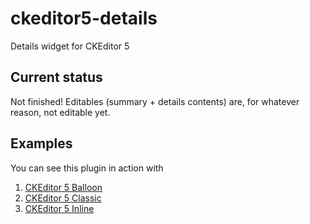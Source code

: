 # ckeditor5-details

Details widget for CKEditor 5

## Current status

Not finished! Editables (summary + details contents) are, for whatever reason, not editable yet.

## Examples

You can see this plugin in action with

1. [CKEditor 5 Balloon](https://akilli.github.io/rte/ck5-balloon/)
2. [CKEditor 5 Classic](https://akilli.github.io/rte/ck5-classic/)
3. [CKEditor 5 Inline](https://akilli.github.io/rte/ck5-inline/)
